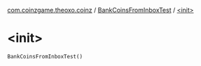 [com.coinzgame.theoxo.coinz](../index.md) / [BankCoinsFromInboxTest](index.md) / [&lt;init&gt;](.)

# &lt;init&gt;

`BankCoinsFromInboxTest()`